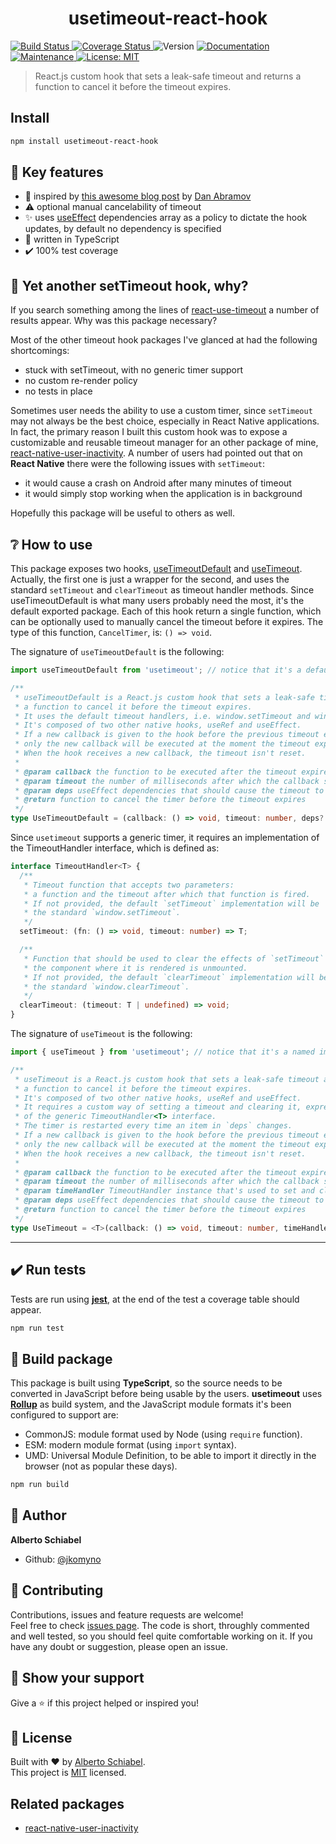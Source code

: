 <h1 align="center">usetimeout-react-hook</h1>
<p>
  <a href="https://travis-ci.org/jkomyno/usetimeout-react-hook.svg?branch=master">
    <img alt="Build Status" src="https://travis-ci.org/jkomyno/usetimeout-react-hook.svg?branch=master" target="_blank" />
  </a>
  <a href="https://coveralls.io/github/jkomyno/usetimeout-react-hook?branch=master">
    <img alt="Coverage Status" src="https://coveralls.io/repos/jkomyno/usetimeout-react-hook/badge.svg?branch=master" target="_blank" />
  </a>
  <img alt="Version" src="https://img.shields.io/badge/version-0.1.2-blue.svg?cacheSeconds=2592000" />
  <a href="https://github.com/jkomyno/usetimeout-react-hook#readme">
    <img alt="Documentation" src="https://img.shields.io/badge/documentation-yes-brightgreen.svg" target="_blank" />
  </a>
  <a href="https://github.com/jkomyno/usetimeout-react-hook/graphs/commit-activity">
    <img alt="Maintenance" src="https://img.shields.io/badge/Maintained%3F-yes-green.svg" target="_blank" />
  </a>
  <a href="https://github.com/jkomyno/usetimeout-react-hook/blob/master/LICENSE">
    <img alt="License: MIT" src="https://img.shields.io/badge/License-MIT-yellow.svg" target="_blank" />
  </a>
</p>

> React.js custom hook that sets a leak-safe timeout and returns a function to cancel it before the timeout expires.

## Install

```sh
npm install usetimeout-react-hook
```

## 🔑 Key features

* 🥇 inspired by [this awesome blog post](https://overreacted.io/making-setinterval-declarative-with-react-hooks) by [Dan Abramov](https://github.com/gaearon)
* ⚠️ optional manual cancelability of timeout
* ✨ uses [useEffect](https://reactjs.org/docs/hooks-effect.html) dependencies array as a policy to dictate the hook updates, by default no dependency is specified
* 💪 written in TypeScript
* ✔️ 100% test coverage

## 🤔 Yet another setTimeout hook, why?

If you search something among the lines of [react-use-timeout](https://www.npmjs.com/search?q=react-use-timeout) a number of results
appear. Why was this package necessary?

Most of the other timeout hook packages I've glanced at had the following shortcomings:

* stuck with setTimeout, with no generic timer support
* no custom re-render policy
* no tests in place

Sometimes user needs the ability to use a custom timer, since `setTimeout` may not always be the best choice, especially in
React Native applications. In fact, the primary reason I built this custom hook was to expose a customizable and reusable
timeout manager for an other package of mine, [react-native-user-inactivity](https://github.com/jkomyno/react-native-user-inactivity).
A number of users had pointed out that on **React Native** there were the following issues with `setTimeout`:

* it would cause a crash on Android after many minutes of timeout
* it would simply stop working when the application is in background

Hopefully this package will be useful to others as well.

## ❔ How to use

This package exposes two hooks, [useTimeoutDefault](src/useTimeoutDefault.ts) and [useTimeout](src/useTimeout.ts).
Actually, the first one is just a wrapper for the second, and uses the standard `setTimeout` and `clearTimeout` as
timeout handler methods.
Since useTimeoutDefault is what many users probably need the most, it's the default exported package.
Each of this hook return a single function, which can be optionally used to manually cancel the timeout before it expires.
The type of this function, `CancelTimer`, is: `() => void`.

The signature of `useTimeoutDefault` is the following:

```typescript
import useTimeoutDefault from 'usetimeout'; // notice that it's a default import

/**
 * useTimeoutDefault is a React.js custom hook that sets a leak-safe timeout and returns
 * a function to cancel it before the timeout expires.
 * It uses the default timeout handlers, i.e. window.setTimeout and window.clearTimeout.
 * It's composed of two other native hooks, useRef and useEffect.
 * If a new callback is given to the hook before the previous timeout expires,
 * only the new callback will be executed at the moment the timeout expires.
 * When the hook receives a new callback, the timeout isn't reset.
 * 
 * @param callback the function to be executed after the timeout expires
 * @param timeout the number of milliseconds after which the callback should be triggered
 * @param deps useEffect dependencies that should cause the timeout to be reset
 * @return function to cancel the timer before the timeout expires
 */
type UseTimeoutDefault = (callback: () => void, timeout: number, deps?: unknown[]) => CancelTimer;
```

Since `usetimeout` supports a generic timer, it requires an implementation of the TimeoutHandler interface, which is defined as:

```typescript
interface TimeoutHandler<T> {
  /**
   * Timeout function that accepts two parameters:
   * a function and the timeout after which that function is fired.
   * If not provided, the default `setTimeout` implementation will be
   * the standard `window.setTimeout`.
   */
  setTimeout: (fn: () => void, timeout: number) => T;

  /**
   * Function that should be used to clear the effects of `setTimeout` after
   * the component where it is rendered is unmounted.
   * If not provided, the default `clearTimeout` implementation will be
   * the standard `window.clearTimeout`.
   */
  clearTimeout: (timeout: T | undefined) => void;
}
```

The signature of `useTimeout` is the following:

```typescript
import { useTimeout } from 'usetimeout'; // notice that it's a named import

/**
 * useTimeout is a React.js custom hook that sets a leak-safe timeout and returns
 * a function to cancel it before the timeout expires.
 * It's composed of two other native hooks, useRef and useEffect.
 * It requires a custom way of setting a timeout and clearing it, expressed as an implementation
 * of the generic TimeoutHandler<T> interface.
 * The timer is restarted every time an item in `deps` changes.
 * If a new callback is given to the hook before the previous timeout expires,
 * only the new callback will be executed at the moment the timeout expires.
 * When the hook receives a new callback, the timeout isn't reset.
 * 
 * @param callback the function to be executed after the timeout expires
 * @param timeout the number of milliseconds after which the callback should be triggered
 * @param timeHandler TimeoutHandler instance that's used to set and clear the timeout
 * @param deps useEffect dependencies that should cause the timeout to be reset
 * @return function to cancel the timer before the timeout expires
 */
type UseTimeout = <T>(callback: () => void, timeout: number, timeHandler: TimeoutHandler<T>, deps?: unknown[]) => CancelTimer;
```

---------------------------------------------------------

## ✔️ Run tests

Tests are run using [**jest**](https://jestjs.io), at the end of the test a coverage table should appear.

```sh
npm run test
```

## 🚀 Build package

This package is built using **TypeScript**, so the source needs to be converted in JavaScript before being usable by the users.
**usetimeout** uses [**Rollup**](https://rollupjs.org) as build system, and the JavaScript module formats it's been configured to support are:

* CommonJS: module format used by Node (using `require` function).
* ESM: modern module format (using `import` syntax).
* UMD: Universal Module Definition, to be able to import it directly in the browser (not as popular these days).

```sh
npm run build
```

## 👤 Author

**Alberto Schiabel**

* Github: [@jkomyno](https://github.com/jkomyno)

## 🤝 Contributing

Contributions, issues and feature requests are welcome!<br />Feel free to check [issues page](https://github.com/jkomyno/usetimeout-react-hook/issues).
The code is short, throughly commented and well tested, so you should feel quite comfortable working on it.
If you have any doubt or suggestion, please open an issue.

## 🦄 Show your support

Give a ⭐️ if this project helped or inspired you!

## 📝 License

Built with ❤️ by [Alberto Schiabel](https://github.com/jkomyno).<br />
This project is [MIT](https://github.com/jkomyno/usetimeout-react-hook/blob/master/LICENSE) licensed.

## Related packages

* [react-native-user-inactivity](https://github.com/jkomyno/react-native-user-inactivity)
